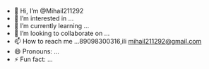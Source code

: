 - 👋 Hi, I’m @Mihail211292
- 👀 I’m interested in ...
- 🌱 I’m currently learning ...
- 💞️ I’m looking to collaborate on ...
- 📫 How to reach me ...89098300316,ili mihail211292@gmail.com
- 😄 Pronouns: ...
- ⚡ Fun fact: ...

<!---
Mihail211292/Mihail211292 is a ✨ special ✨ repository because its `README.md` (this file) appears on your GitHub profile.
You can click the Preview link to take a look at your changes.
--->

